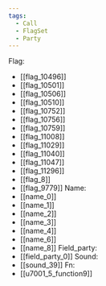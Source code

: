 ```yaml
---
tags:
  - Call
  - FlagSet
  - Party
---
```

Flag:
- [[flag_10496]]
- [[flag_10501]]
- [[flag_10506]]
- [[flag_10510]]
- [[flag_10752]]
- [[flag_10756]]
- [[flag_10759]]
- [[flag_11008]]
- [[flag_11029]]
- [[flag_11040]]
- [[flag_11047]]
- [[flag_11296]]
- [[flag_8]]
- [[flag_9779]]
Name:
- [[name_0]]
- [[name_1]]
- [[name_2]]
- [[name_3]]
- [[name_4]]
- [[name_6]]
- [[name_8]]
Field_party:
- [[field_party_0]]
Sound:
- [[sound_39]]
Fn:
- [[u7001_5_function9]]
